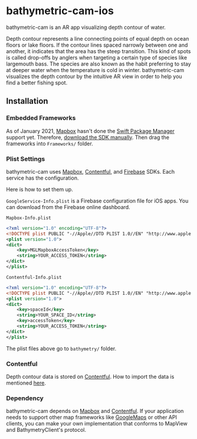 # bathymetric-cam-ios

bathymetric-cam is an AR app visualizing depth contour of water.

Depth contour represents a line connecting points of equal depth on ocean floors or lake floors.
If the contour lines spaced narrowly between one and another, it indicates that the area has the steep transition.
This kind of spots is called drop-offs by anglers when targeting a certain type of species like largemouth bass.
The species are also known as the habit preferring to stay at deeper water when the temperature is cold in winter.
bathymetric-cam visualizes the depth contour by the intuitive AR view in order to help you find a better fishing spot.

## Installation

### Embedded Frameworks

As of January 2021, [Mapbox](https://github.com/mapbox/mapbox-gl-native-ios) hasn't done the [Swift Package Manager](https://github.com/apple/swift-package-manager) support yet.
Therefore, [download the SDK manually](https://docs.mapbox.com/ios/maps/guides/install/).
Then drag the frameworks into `Frameworks/` folder.

### Plist Settings

bathymetric-cam uses [Mapbox](https://github.com/mapbox/mapbox-gl-native-ios/tree/main/platform/ios), [Contentful](https://github.com/contentful/contentful.swift), and [Firebase](https://github.com/firebase/firebase-ios-sdk) SDKs.
Each service has the configuration.

Here is how to set them up.

`GoogleService-Info.plist` is a Firebase configuration file for iOS apps. You can download from the Firebase online dashboard.

`Mapbox-Info.plist`
```xml
<?xml version="1.0" encoding="UTF-8"?>
<!DOCTYPE plist PUBLIC "-//Apple//DTD PLIST 1.0//EN" "http://www.apple.com/DTDs/PropertyList-1.0.dtd">
<plist version="1.0">
<dict>
    <key>MGLMapboxAccessToken</key>
    <string>YOUR_ACCESS_TOKEN</string>
</dict>
</plist>
```

`Contentful-Info.plist`
```xml
<?xml version="1.0" encoding="UTF-8"?>
<!DOCTYPE plist PUBLIC "-//Apple//DTD PLIST 1.0//EN" "http://www.apple.com/DTDs/PropertyList-1.0.dtd">
<plist version="1.0">
<dict>
    <key>spaceId</key>
    <string>YOUR_SPACE_ID</string>
    <key>accessToken</key>
    <string>YOUR_ACCESS_TOKEN</string>
</dict>
</plist>
```

The plist files above go to `bathymetry/` folder.

### Contentful

Depth contour data is stored on [Contentful](https://www.contentful.com/).
How to import the data is mentioned [here](https://github.com/bathymetric-cam/bathymetric-cam-contentful).

### Dependency

bathymetric-cam depends on [Mapbox](https://github.com/mapbox/mapbox-gl-native-ios/tree/main/platform/ios) and [Contentful](https://github.com/contentful/contentful.swift).
If your application needs to support other map frameworks like [GoogleMaps](https://developers.google.com/maps/documentation/ios-sdk/overview) or other API clients, you can make your own implementation that conforms to MapView and BathymetryClient's protocol.

